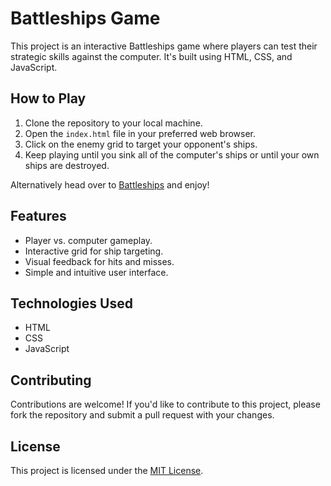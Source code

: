 # Battleships Game

This project is an interactive Battleships game where players can test their strategic skills against the computer. It's built using HTML, CSS, and JavaScript.

## How to Play

1. Clone the repository to your local machine.
2. Open the `index.html` file in your preferred web browser.
3. Click on the enemy grid to target your opponent's ships.
4. Keep playing until you sink all of the computer's ships or until your own ships are destroyed.

Alternatively head over to [Battleships](https://battleshipsv1.netlify.app) and enjoy!

## Features

- Player vs. computer gameplay.
- Interactive grid for ship targeting.
- Visual feedback for hits and misses.
- Simple and intuitive user interface.

## Technologies Used

- HTML
- CSS
- JavaScript

## Contributing

Contributions are welcome! If you'd like to contribute to this project, please fork the repository and submit a pull request with your changes.

## License

This project is licensed under the [MIT License](LICENSE).
